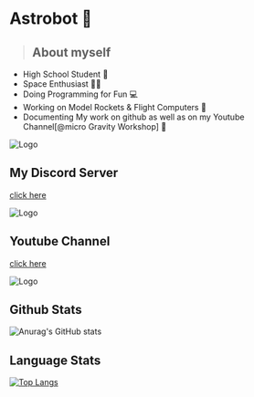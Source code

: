 
# Astrobot 🤣
> ## About myself
- High School Student 👦
- Space Enthusiast 👨‍🚀
- Doing Programming for Fun 💻
- Working on Model Rockets & Flight Computers 🚀
- Documenting My work on github as well as on my Youtube Channel[@micro Gravity Workshop] 📳


![Logo](https://images.unsplash.com/photo-1523800503107-5bc3ba2a6f81?ixid=MnwxMjA3fDB8MHxzZWFyY2h8OXx8Y29kZXxlbnwwfHwwfHw%3D&ixlib=rb-1.2.1&auto=format&fit=crop&w=500&q=60)

## My Discord Server
[click here](https://discord.gg/HgXwCkSEXj)

![Logo](https://images.unsplash.com/photo-1614680376739-414d95ff43df?ixid=MnwxMjA3fDB8MHxzZWFyY2h8MXx8ZGlzY29yZHxlbnwwfHwwfHw%3D&ixlib=rb-1.2.1&auto=format&fit=crop&w=500&q=60)

## Youtube Channel
[click here](https://www.youtube.com/channel/UCXcgqPN7rEx6IeeJQcTcaaQ)

![Logo](https://images.unsplash.com/photo-1611162616475-46b635cb6868?ixid=MnwxMjA3fDB8MHxzZWFyY2h8Mnx8eW91dHViZXxlbnwwfHwwfHw%3D&ixlib=rb-1.2.1&auto=format&fit=crop&w=500&q=60)

## Github Stats

![Anurag's GitHub stats](https://github-readme-stats.vercel.app/api?username=Astrobot-me&show_icons=true&theme=prussian)

## Language Stats

[![Top Langs](https://github-readme-stats.vercel.app/api/top-langs/?username=Astrobot-me&layout=compact&theme=prussian)](https://github.com/anuraghazra/github-readme-stats)



